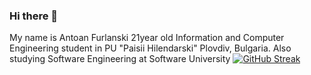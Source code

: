 ### Hi there 👋
My name is Antoan Furlanski 21year old Information and Computer Engineering student in PU "Paisii Hilendarski" Plovdiv, Bulgaria.
Also studying Software Engineering at Software University
<a href="https://git.io/streak-stats"><img src="https://github-readme-streak-stats.herokuapp.com?user=Furlanski11&theme=whatsapp-dark2" alt="GitHub Streak" /></a>
